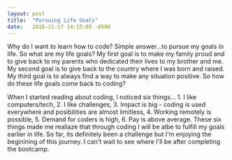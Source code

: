 ```yaml
---
layout: post
title:  "Pursuing Life Goals"
date:   2016-11-17 14:15:05 -0500
---
```


Why do I want to learn how to code? Simple answer...to pursue my goals in life. So what are my life goals? My first goal is to make my family proud and to give back to my parents who dedicated their lives to my brother and me. My second goal is to give back to the country where I was born and raised. My third goal is to always find a way to make any situation positive. So how do these life goals come back to coding?

When I started reading about coding, I noticed six things... 1. I like computers/tech, 2. I like challenges, 3. Impact is big - coding is used everywhere and posibilities are almost limitless, 4. Working remotely is possible, 5. Demand for coders is high, 6. Pay is above average. These six things made me realiaze that through coding I will be albe to fulfill my goals earlier in life. So far, its definitely been a challenge but I'm enjoying the beginining of this journey. I can't wait to see where I'll be after completing the bootcamp.
